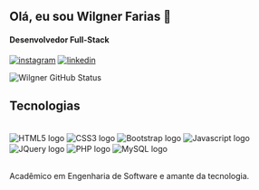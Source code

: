 ## Olá, eu sou Wilgner Farias 👋
#### Desenvolvedor Full-Stack

[![instagram](https://img.shields.io/badge/Instagram-E4405F?style=for-the-badge&logo=instagram&logoColor=white)](https://www.instagram.com/faariasz)
[![linkedin](https://img.shields.io/badge/LinkedIn-0077B5?style=for-the-badge&logo=linkedin&logoColor=white)](https://www.linkedin.com/in/wilgner-farias-963a72245/)

![Wilgner GitHub Status](https://github-readme-stats.vercel.app/api?username=Wilgner-Farias&show_icons=true&theme=dark)

## Tecnologias

<div style="display: inline_block"><br/>
    <img align="center" alt="HTML5 logo" src="https://img.shields.io/badge/HTML5-E34F26?style=for-the-badge&logo=html5&logoColor=white"/>
    <img align="center" alt="CSS3 logo" src="https://img.shields.io/badge/CSS3-1572B6?style=for-the-badge&logo=css3&logoColor=white"/>
    <img align="center" alt="Bootstrap logo" src="https://img.shields.io/badge/Bootstrap-563D7C?style=for-the-badge&logo=bootstrap&logoColor=white"/>
    <img align="center" alt="Javascript logo" src="https://img.shields.io/badge/JavaScript-323330?style=for-the-badge&logo=javascript&logoColor=F7DF1E"/>
    <img align="center" alt="JQuery logo" src="https://img.shields.io/badge/jQuery-0769AD?style=for-the-badge&logo=jquery&logoColor=white"/>
    <img align="center" alt="PHP logo" src="https://img.shields.io/badge/PHP-777BB4?style=for-the-badge&logo=php&logoColor=white"/>
    <img align="center" alt="MySQL logo" src="https://img.shields.io/badge/MySQL-00000F?style=for-the-badge&logo=mysql&logoColor=white"/> 
</div><br/>

Acadêmico em Engenharia de Software e amante da tecnologia.


